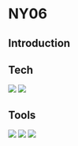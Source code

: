 # NY06

## Introduction


## Tech
<div align="left">
  <img src="https://img.shields.io/badge/Unity-000000?style=flat&logo=Unity&logoColor=white"/>
  <img src="https://img.shields.io/badge/C Sharp-239120?style=flat&logo=csharp&logoColor=white"/>
</div>

## Tools
<div align="left">
  <img src="https://img.shields.io/badge/Notion-000000?style=flat&logo=Notion&logoColor=white"/>
  <img src="https://img.shields.io/badge/Discord-5865F2?style=flat&logo=Discord&logoColor=white"/>
  <img src="https://img.shields.io/badge/Git-F05032?style=flat&logo=Git&logoColor=white"/>
</div>
